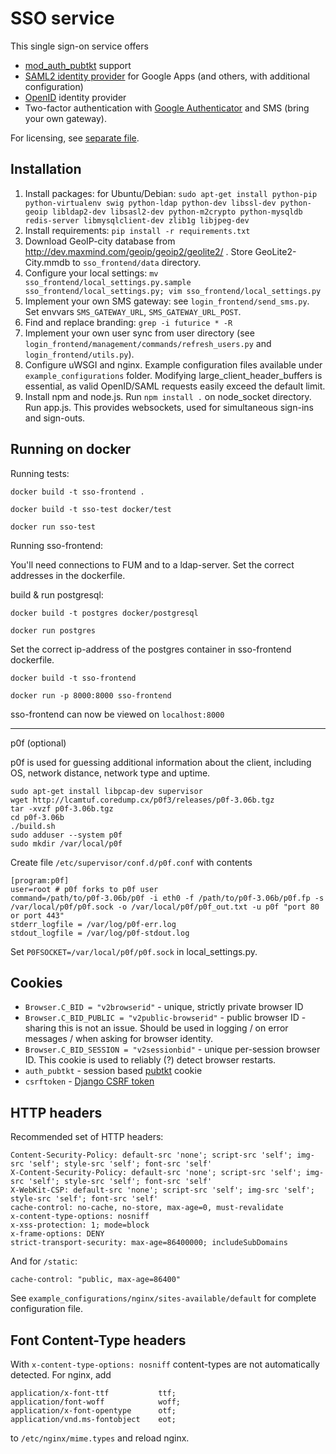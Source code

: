 SSO service
===========

This single sign-on service offers

- [mod_auth_pubtkt](https://neon1.net/mod_auth_pubtkt/) support
- [SAML2 identity provider](http://en.wikipedia.org/wiki/SAML_2.0) for Google Apps (and others, with additional configuration)
- [OpenID](http://openid.net/) identity provider
- Two-factor authentication with [Google Authenticator](https://code.google.com/p/google-authenticator/) and SMS (bring your own gateway).

For licensing, see [separate file](LICENSE.txt).

Installation
------------

1. Install packages: for Ubuntu/Debian: ```sudo apt-get install python-pip python-virtualenv swig python-ldap python-dev libssl-dev python-geoip libldap2-dev libsasl2-dev python-m2crypto python-mysqldb redis-server libmysqlclient-dev zlib1g libjpeg-dev```
2. Install requirements: ```pip install -r requirements.txt```
3. Download GeoIP-city database from http://dev.maxmind.com/geoip/geoip2/geolite2/ . Store GeoLite2-City.mmdb to ```sso_frontend/data``` directory.
4. Configure your local settings: ```mv sso_frontend/local_settings.py.sample sso_frontend/local_settings.py; vim sso_frontend/local_settings.py```
5. Implement your own SMS gateway: see ```login_frontend/send_sms.py```. Set envvars `SMS_GATEWAY_URL`, `SMS_GATEWAY_URL_POST`.
6. Find and replace branding: ```grep -i futurice * -R```
7. Implement your own user sync from user directory (see ```login_frontend/management/commands/refresh_users.py``` and ```login_frontend/utils.py```).
8. Configure uWSGI and nginx. Example configuration files available under ```example_configurations``` folder. Modifying large_client_header_buffers is essential, as valid OpenID/SAML requests easily exceed the default limit.
9. Install npm and node.js. Run ```npm install .``` on node_socket directory. Run app.js. This provides websockets, used for simultaneous sign-ins and sign-outs.

Running on docker
------------------

Running tests:
```
docker build -t sso-frontend .
```
```
docker build -t sso-test docker/test
```
```
docker run sso-test
```

Running sso-frontend:

You'll need connections to FUM and to a ldap-server. Set the correct addresses in the dockerfile. 

build & run postgresql:
```
docker build -t postgres docker/postgresql
```
```
docker run postgres
```
Set the correct ip-address of the postgres container in sso-frontend dockerfile. 
```
docker build -t sso-frontend
```
```
docker run -p 8000:8000 sso-frontend
```
sso-frontend can now be viewed on ```localhost:8000```


------------------
p0f (optional)

p0f is used for guessing additional information about the client, including OS, network distance, network type and uptime.

```
sudo apt-get install libpcap-dev supervisor
wget http://lcamtuf.coredump.cx/p0f3/releases/p0f-3.06b.tgz
tar -xvzf p0f-3.06b.tgz
cd p0f-3.06b
./build.sh
sudo adduser --system p0f
sudo mkdir /var/local/p0f
```

Create file ```/etc/supervisor/conf.d/p0f.conf``` with contents

```
[program:p0f]
user=root # p0f forks to p0f user
command=/path/to/p0f-3.06b/p0f -i eth0 -f /path/to/p0f-3.06b/p0f.fp -s /var/local/p0f/p0f.sock -o /var/local/p0f/p0f_out.txt -u p0f "port 80 or port 443"
stderr_logfile = /var/log/p0f-err.log
stdout_logfile = /var/log/p0f-stdout.log
```

Set ```P0FSOCKET=/var/local/p0f/p0f.sock``` in local_settings.py.

Cookies
-------

- ```Browser.C_BID = "v2browserid"``` - unique, strictly private browser ID
- ```Browser.C_BID_PUBLIC = "v2public-browserid"``` - public browser ID - sharing this is not an issue. Should be used in logging / on error messages / when asking for browser identity.
- ```Browser.C_BID_SESSION = "v2sessionbid"``` - unique per-session browser ID. This cookie is used to reliably (?) detect browser restarts.
- ```auth_pubtkt``` - session based [pubtkt](https://neon1.net/mod_auth_pubtkt/install.html) cookie
- ```csrftoken``` - [Django CSRF token](https://docs.djangoproject.com/en/dev/ref/contrib/csrf/)

HTTP headers
------------

Recommended set of HTTP headers:

```
Content-Security-Policy: default-src 'none'; script-src 'self'; img-src 'self'; style-src 'self'; font-src 'self'
X-Content-Security-Policy: default-src 'none'; script-src 'self'; img-src 'self'; style-src 'self'; font-src 'self'
X-WebKit-CSP: default-src 'none'; script-src 'self'; img-src 'self'; style-src 'self'; font-src 'self'
cache-control: no-cache, no-store, max-age=0, must-revalidate
x-content-type-options: nosniff
x-xss-protection: 1; mode=block
x-frame-options: DENY
strict-transport-security: max-age=86400000; includeSubDomains
```

And for ```/static```:

```
cache-control: "public, max-age=86400"
```

See ```example_configurations/nginx/sites-available/default``` for complete configuration file.

Font Content-Type headers
-------------------------

With ```x-content-type-options: nosniff``` content-types are not automatically detected. For nginx, add

```
application/x-font-ttf           ttf;
application/font-woff            woff;
application/x-font-opentype      otf;
application/vnd.ms-fontobject    eot;
```

to ```/etc/nginx/mime.types``` and reload nginx.
